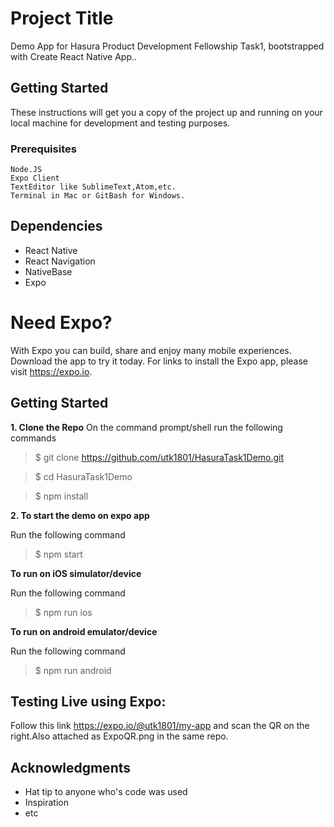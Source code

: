 

# Project Title

Demo App for Hasura Product Development Fellowship Task1, bootstrapped with Create React Native App..

## Getting Started

These instructions will get you a copy of the project up and running on your local machine for development and testing purposes. 


### Prerequisites

```
Node.JS
Expo Client
TextEditor like SublimeText,Atom,etc.
Terminal in Mac or GitBash for Windows.
```
## Dependencies

 * React Native
 * React Navigation
 * NativeBase
 * Expo


# Need Expo?

With Expo you can build, share and enjoy many mobile experiences. Download the app to try it today.
For links to install the Expo app, please visit https://expo.io.

## Getting Started 

**1. Clone the Repo**
On the command prompt/shell run the following commands

>$ git clone https://github.com/utk1801/HasuraTask1Demo.git

>$ cd HasuraTask1Demo

>$ npm install

**2. To start the demo on expo app**

Run the following command

>$ npm start

**To run on iOS simulator/device**

Run the following command

>$ npm run ios

**To run on android emulator/device**

Run the following command

>$ npm run android

## Testing Live using Expo:
Follow this link https://expo.io/@utk1801/my-app and scan the QR on the right.Also attached as ExpoQR.png in the same repo.

## Acknowledgments

* Hat tip to anyone who's code was used
* Inspiration
* etc
